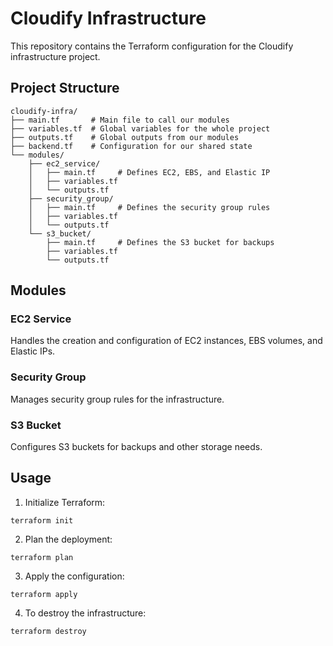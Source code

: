 # Cloudify Infrastructure

This repository contains the Terraform configuration for the Cloudify infrastructure project.

## Project Structure

```
cloudify-infra/
├── main.tf       # Main file to call our modules
├── variables.tf  # Global variables for the whole project
├── outputs.tf    # Global outputs from our modules
├── backend.tf    # Configuration for our shared state
└── modules/
    ├── ec2_service/
    │   ├── main.tf     # Defines EC2, EBS, and Elastic IP
    │   ├── variables.tf
    │   └── outputs.tf
    ├── security_group/
    │   ├── main.tf     # Defines the security group rules
    │   ├── variables.tf
    │   └── outputs.tf
    └── s3_bucket/
        ├── main.tf     # Defines the S3 bucket for backups
        ├── variables.tf
        └── outputs.tf
```

## Modules

### EC2 Service
Handles the creation and configuration of EC2 instances, EBS volumes, and Elastic IPs.

### Security Group
Manages security group rules for the infrastructure.

### S3 Bucket
Configures S3 buckets for backups and other storage needs.

## Usage

1. Initialize Terraform:
```
terraform init
```

2. Plan the deployment:
```
terraform plan
```

3. Apply the configuration:
```
terraform apply
```

4. To destroy the infrastructure:
```
terraform destroy
```
